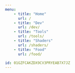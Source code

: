 ```yaml
---
menu:
    - title: "Home"
      url: /
    - title: "Dev"
      url: /dev/
    - title: "Tools"
      url: /tools/
    - title: "Shaders"
      url: /shaders/
    - title: "Food"
      url: /food/
      
id: 01GZFCAKZDX9CV3PRYEAB7X7JZ
---
```

